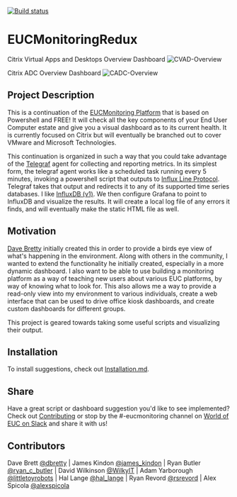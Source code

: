 [![Build status](https://ci.appveyor.com/api/projects/status/2vqac71nlbma0vx2?svg=true)](https://ci.appveyor.com/project/littletoyrobots/eucmonitoringredux)

# EUCMonitoringRedux

Citrix Virtual Apps and Desktops Overview Dashboard
![CVAD-Overview](../assets/CVAD-Overview-Preview.jpg)

Citrix ADC Overview Dashboard
![CADC-Overview](../assets/CADC-Overview-Preview.png)

## Project Description

This is a continuation of the [EUCMonitoring Platform](http://bretty.me.uk/free-citrix-xendesktop-7-monitoring-platform/) that is based on Powershell and FREE! It will check all the key components of your End User Computer estate and give you a visual dashboard as to its current health. It is currently focused on Citrix but will eventually be branched out to cover VMware and Microsoft Technologies.

This continuation is organized in such a way that you could take advantage of the [Telegraf](https://www.influxdata.com/time-series-platform/telegraf/) agent for collecting and reporting metrics. In its simplest form, the telegraf agent works like a scheduled task running every 5 minutes, invoking a powershell script that outputs to [Influx Line Protocol](https://docs.influxdata.com/influxdb/v1.7/write_protocols/line_protocol_tutorial/). Telegraf takes that output and redirects it to any of its supported time series databases. I like [InfluxDB (v1)](https://www.influxdata.com/products/influxdb-overview/). We then configure Grafana to point to InfluxDB and visualize the results. It will create a local log file of any errors it finds, and will eventually make the static HTML file as well.

## Motivation

[Dave Bretty](https://bretty.me.uk) initially created this in order to provide a birds eye view of what's happening in the environment. Along with others in the community, I wanted to extend the functionality he initially created, especially in a more dynamic dashboard. I also want to be able to use building a monitoring platform as a way of teaching new users about various EUC platforms, by way of knowing what to look for. This also allows me a way to provide a read-only view into my environment to various individuals, create a web interface that can be used to drive office kiosk dashboards, and create custom dashboards for different groups.

This project is geared towards taking some useful scripts and visualizing their output.

## Installation

To install suggestions, check out [Installation.md](https://github.com/littletoyrobots/EUCMonitoringRedux/blob/master/Installation.md).

## Share

Have a great script or dashboard suggestion you'd like to see implemented? Check out [Contributing](https://github.com/littletoyrobots/EUCMonitoringRedux/blob/master/.github/CONTRIBUTING.md) or stop by the #-eucmonitoring channel on [World of EUC on Slack](https://communityinviter.com/apps/worldofeuc/world-of-euc-project) and share it with us!

## Contributors

Dave Brett [@dbretty](https://twitter.com/dbretty) | James Kindon [@james_kindon](https://twitter.com/james_kindon) | Ryan Butler [@ryan_c_butler](https://twitter.com/Ryan_C_Butler) | David Wilkinson [@WilkyIT](https://twitter.com/WilkyIT) | Adam Yarborough [@littletoyrobots](https://twitter.com/littletoyrobots) | Hal Lange [@hal_lange](https://twitter.com/hal_lange) | Ryan Revord [@rsrevord](https://twitter.com/rsrevord) | Alex Spicola [@alexspicola](https://twitter.com/AlexSpicola)
